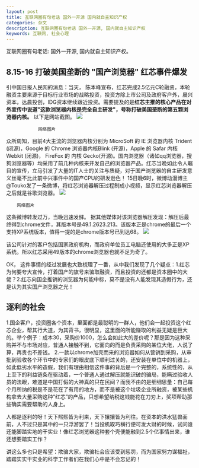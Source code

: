 ```yaml
---
layout: post
title: 互联网圈有句老话 国外一开源 国内就自主知识产权
categories: 杂文
description: 互联网圈有句老话 国外一开源, 国内就自主知识产权
keywords: 互联网, 社会心理
---
```



互联网圈有句老话: 国外一开源, 国内就自主知识产权。

	
## 8.15-16 打破美国垄断的 "国产浏览器" 红芯事件爆发
引中国日报人民网的消息：当天， 陈本峰宣布，红芯完成2.5亿元C轮融资，本轮融资主要来源于目标行业市场的战略投资，投资方除上市公司及政府客户外，晨兴资本，达晨投创，IDG资本继续跟近投资。需要提及的是**红芯主推的核心产品在对外宣传中说道"这款浏览器内核是完全自主研发"，号称打破美国垄断的第五颗浏览器内核。**
以下是网站截图。
![](http://ww1.sinaimg.cn/large/b438bf3dly1fucl9e6jarj20dr07kwey.jpg)

            	网络图片


众所周知，目前4大主流的浏览器内核分别为 MicroSoft 的 IE 浏览器内核 Trident (闭源)，Google 的 Chrome 浏览器内核Blink (开源)，Apple 的 Safar 内核 Webkit (闭源)， FireFox 的 内核 Gecko(开源)。国内浏览器（诸如qq浏览器，搜狗浏览器等）均采用了前几种内核来开发自己的浏览器产品。红芯当晚如此令人瞩目的宣传，立马引发了大量的IT人士的关注与质疑，对于国产浏览器的自主研发意义丝毫不比此前中兴事件中的国产CPU的研发逊色！
15日晚6时，微博动漫博主@Touko发了一条微博，将红芯浏览器解压过程制成小视频，显示红芯浏览器解压之后就是谷歌浏览器。
![](http://ww1.sinaimg.cn/large/b438bf3dly1fuclf7b98nj20eo0ytgnk.jpg)
		
		网络图片
		

这条微博转发过万，当晚迅速发酵。
据其他媒体对该浏览器解压发现：解压后最终得到chrome文件，其版本号是49.1.2623.213。该版本正是chrome的最后一个支持XP系统版本，值得一提的是chrome版本号已到达68。
![](http://ww1.sinaimg.cn/large/b438bf3dly1fuclmjkfr4j20kl09fq3n.jpg)

该公司针对的客户包括国家政府机构，而政府单位员工电脑还使用的大多正是XP系统。所以红芯采用49版本的chrome浏览器也就不足为奇了。

OK， 这件事情的经过发展也大致梳理了一番，从中我们发现了几个疑点：1.红芯为何要夸大宣传，打着国产的旗号来骗取融资，而且投资的还都是资本圈中的大佬？2.红芯向国企推销的浏览器为何能中标，莫不是没有人能发现其造假行为，还是认为其实国产浏览器之光！

## 逐利的社会

1.国企客户，投资圈各个资本，里面都是最聪明的一群人，他们会一起投资这个红芯企业，帮其行大道，为其背书，很明显，这里面的所能赚取的利益无疑是巨大的。举个例子：成本30，采购价1000，怎么会如此大的差价呢？那是因为这种采购并不与市场对应，普通人接触不到，它面向的而是负责采购的某位大佬，人说了算，再贵也不差钱。
 2.一款以chrome加壳而来的浏览器如何从营销到采购，从审批到验收各个环节中的专家们的眼皮底下顺利过关的，还安装在单位中的机器上，如此低劣水平的造假，我们有理由相信这件事的背后是一个完整的，系统性的，从上至下的利益链条在驱动着，一个普通人通过解压就能识破的骗局，能瞒过验收人员的法眼，难道是中国打假的大神真的只在民间？而我不由的是细细思量：自己每个月所纳的税是不是花在了有用的地方，而不是被这个垃圾企业所融资，被某些机构拿去大量采购这种“红芯”的产品，只想希望纳税这钱能花在刀刃上，奖项帮助那些确实需要帮助的人身上。

人都是逐利的呀！天下熙熙皆为利来，天下攘攘皆为利往。在资本的洪水猛兽面前，人不过只是其中的一只浮游罢了！当投机取巧横行便可发大财的时候，试问谁还能脚踏实地的干实业！像红芯浏览器这种套个壳便能融到2.5个亿事情出来，谁还想要踏实工作？

讲这么多也只是希望：欺骗大家，欺骗社会应该受到惩罚，而为国家努力谋福祉，踏踏实实干实业的科学工作者们在我们心中是不会忘记的！


